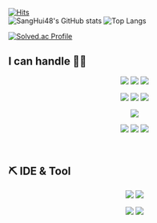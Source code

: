 <!-- - 👋 Hi, I’m @SangHui48
- 👀 I’m interested in ... backend, fullstack web devloper, data science
- 🌱 I’m currently learning ... algorism
- 💞️ I’m looking to collaborate on ...
- 📫 How to reach me ... hansang1993@gmail.com -->

<!---
SangHui48/SangHui48 is a ✨ special ✨ repository because its `README.md` (this file) appears on your GitHub profile.
You can click the Preview link to take a look at your changes.
--->
<!--- ### Connect with me:
[![Notion Badge](http://img.shields.io/badge/-PORTFOLIO-F6F6F6?style=flat-square&logo=notion&logoColor=black&link=https://cooked-kitten-0a2.notion.site/976ef6b518ff4080b8273678d9aa0ead?pvs=4)](https://cooked-kitten-0a2.notion.site/976ef6b518ff4080b8273678d9aa0ead?pvs=4)
<br><br><br>--->
[![Hits](https://hits.seeyoufarm.com/api/count/incr/badge.svg?url=https%3A%2F%2Fgithub.com%2FSangHui48&count_bg=%2379C83D&title_bg=%23555555&icon=&icon_color=%23E7E7E7&title=hits&edge_flat=false)](https://hits.seeyoufarm.com)
<br>
![SangHui48's GitHub stats](https://github-readme-stats.vercel.app/api?username=SangHui48&show_icons=true&theme=highcontrast)
![Top Langs](https://github-readme-stats.vercel.app/api/top-langs/?username=SangHui48&layout=compact&theme=cobalt)
<br>

[![Solved.ac Profile](http://mazassumnida.wtf/api/generate_badge?boj=hansang0408)](https://solved.ac/hansang0408)


<!--- top repo 참고 
<div>
<a href="https://github.com/anuraghazra/github-readme-stats">
<img align="center" src="https://camo.githubusercontent.com/afbb7f38c23b1c1950e1aa27116a11ca632e0365a6e7f9a410485814f8683bb3/68747470733a2f2f6769746875622d726561646d652d73746174732e76657263656c2e6170702f6170692f70696e2f3f757365726e616d653d616e7572616768617a7261267265706f3d6769746875622d726561646d652d7374617473267468656d653d6275656679" data-canonical-src="https://github-readme-stats.vercel.app/api/pin/?username=anuraghazra&amp;repo=github-readme-stats&amp;theme=buefy" style="max-width: 100%;">
</a>
</div>
--->
<!--- ## 🔎Data Analysis & ☁Cloud & 🛢DataBase --->

<!--- [![GitHub Badge](http://img.shields.io/badge/-GitHub-000000?style=flat-square&logo=github&link=https://holly-21.github.io/)](https://holly-21.github.io/) --->
## I can handle 🔎🔎
<p align="center">
<img src="https://img.shields.io/badge/Python-0A9EDC?style=for-the-badge&logo=Python&logoColor=white">
<img src="https://img.shields.io/badge/PyTorch-EE4C2C?style=for-the-badge&logo=PyTorch&logoColor=white">
<img src="https://img.shields.io/badge/Anaconda-44A833?style=for-the-badge&logo=Anaconda&logoColor=white">
</p>
<!-- <p align="center">
<img src="https://img.shields.io/badge/TensorFlow-FF6F00?style=for-the-badge&logo=TensorFlow&logoColor=white">
<img src="https://img.shields.io/badge/Keras-D00000?style=for-the-badge&logo=Keras&logoColor=white">
</p> -->
<p align="center">
<img src="https://img.shields.io/badge/Amazon AWS-232F3E?style=for-the-badge&logo=Amazon AWS&logoColor=white">
<img src="https://img.shields.io/badge/Amazon EC2-FF9900?style=for-the-badge&logo=Amazon EC2&logoColor=white">
<img src="https://img.shields.io/badge/Amazon RDS-527FFF?style=for-the-badge&logo=Amazon RDS&logoColor=white">
</p>
<p align="center">
<img src="https://img.shields.io/badge/MySQL-4479A1?style=for-the-badge&logo=MySQL&logoColor=white">
</p>
<p align="center">
<img src="https://img.shields.io/badge/SpringBoot-6DB33F?style=for-the-badge&logo=SpringBoot&logoColor=white">
<img src="https://img.shields.io/badge/Flutter-02569B?style=for-the-badge&logo=Flutter&logoColor=black">
<img src="https://img.shields.io/badge/TypeScript-3178C6?style=for-the-badge&logo=TypeScript&logoColor=white">

</p>
<br>


<!--
## ⚙️ Backend Stack
<p align="center">
<img src="https://img.shields.io/badge/JAVA-007396?style=for-the-badge&logo=java&logoColor=white">
<img src="https://img.shields.io/badge/SpringBoot-6DB33F?style=for-the-badge&logo=SpringBoot&logoColor=white">
<img src="https://img.shields.io/badge/Amazon S3-569A31?style=for-the-badge&logo=Amazon S3&logoColor=white">
</p>
<br>

## 🖥 Frontend Stack
<p align="center">
<img src="https://img.shields.io/badge/Flutter-02569B?style=for-the-badge&logo=Flutter&logoColor=black">
<img src="https://img.shields.io/badge/JavaScript-FFFF8D?style=for-the-badge&logo=JavaScript&logoColor=black">
<img src="https://img.shields.io/badge/TypeScript-3178C6?style=for-the-badge&logo=TypeScript&logoColor=white">
<img src="https://img.shields.io/badge/Vue.js-4FC08D?style=for-the-badge&logo=Vue.js&logoColor=white">
<img src="https://img.shields.io/badge/Vue.js-4FC08D?style=for-the-badge&logo=Vue.js&logoColor=white">
<img src="https://img.shields.io/badge/Intellij IDEA-000000?style=for-the-badge&logo=Intellij IDEA&logoColor=white">
<img src="https://img.shields.io/badge/PyCharm-000000?style=for-the-badge&logo=PyCharm&logoColor=white">
</p>
-->

## ⛏ IDE & Tool
<p align="center">
<img src="https://img.shields.io/badge/Git-F05032?style=for-the-badge&logo=Git&logoColor=white">
<img src="https://img.shields.io/badge/GitHub-181717?style=for-the-badge&logo=GitHub&logoColor=white">
</p>
<p align="center">
<img src="https://img.shields.io/badge/Visual Studio Code-007ACC?style=for-the-badge&logo=Visual Studio Code&logoColor=black">
<img src="https://img.shields.io/badge/jetBrains-000000?style=for-the-badge&logo=jetBrains&logoColor=white">
</p>
